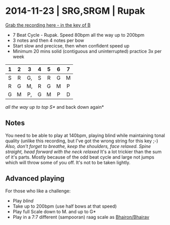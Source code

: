 # 2014-11-23 | SRG,SRGM | Rupak

[Grab the recording here - in the key of B](https://www.dropbox.com/s/axoub1s1lcwfsvs/2014-11-23_srg-srgm-rupak.MP3?dl=0)

- 7 Beat Cycle - Rupak.  Speed 80bpm all the way up to 200bpm
- 3 notes and then 4 notes per bow
- Start slow and precicse, then when confident speed up
- Minimum 20 mins solid (contiguous and uninterrupted) practice 3x per week

1 | 2 | 3 | 4 | 5 | 6 | 7
:-: | :-: | :-: | :-: | :-: | :-: | :-:
S | R | G, | S | R | G | M 
R | G | M, | R | G | M | P 
G | M | P, | G | M | P | D

*all the way up to top S\** and back down again*

## Notes
You need to be able to play at 140bpm, playing blind while maintaining tonal quality (unlike this recording, but I've got the wrong string for this key ;-) 
*Also, don't forget to breathe, keep the shoulders, face relaxed.  Spine straight, head forward with the neck relaxed*
It's a lot trickier than the sum of it's parts.  Mostly because of the odd beat cycle and large not jumps which will throw some of you off.  It's not to be taken lightly.

## Advanced playing
For those who like a challenge:
- Play *blind*
- Take up to 200bpm (use half bows at that speed)
- Play full Scale down to M. and up to G\*
- Play in a 7:7 different (sampooran) raag scale as [Bhairon/Bhairav](http://en.wikipedia.org/wiki/Bhairav_(raga))  
